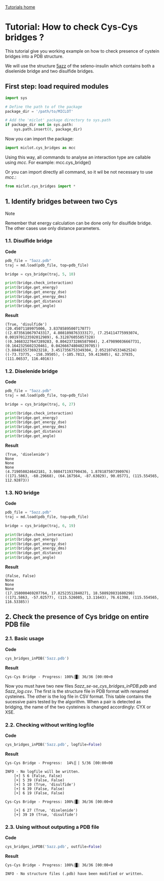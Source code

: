 [Tutorials home](Tutorials.md)

# Tutorial: How to check Cys-Cys bridges ?

This tutorial give you working example on how to check presence of cystein bridges into a PDB structure.

We will use the structure [5azz](https://www.rcsb.org/structure/5azz) of the seleno-insulin which contains both a diselenide bridge and two disulfide bridges.

## First step: load required modules

```python
import sys

# Define the path to of the package
package_dir = '/path/to/MICLOT'

# Add the 'miclot' package directory to sys.path
if package_dir not in sys.path:
    sys.path.insert(0, package_dir)
```

Now you can import the package:

```python
import miclot.cys_bridges as mcc
```

Using this way, all commands to analyse an interaction type are callable using *mcc*. For example: mcc.cys_bridge()

Or you can import directly all command, so it wil be not necessary to use *mcc.*:

```python
from miclot.cys_bridges import *
```


## 1. Identify bridges between two Cys

> [!NOTE]
> Remember that energy calculation can be done only for disulfide bridge. The other cases use only distance parameters.

### 1.1. Disulfide bridge

**Code**

```python
pdb_file = "5azz.pdb"
traj = md.load(pdb_file, top=pdb_file)

bridge = cys_bridge(traj, 5, 10)

print(bridge.check_interaction)
print(bridge.get_energy)
print(bridge.get_energy_dse)
print(bridge.get_energy_dms)
print(bridge.get_distance)
print(bridge.get_angle)
```

**Result**

```
(True, 'disulfide')
(20.45071189975006, 3.8378589500717077)
((2.0735610679743317, 4.808189876333317), (7.254114775993074, 0.001970123592012989), 6.312876055857328)
((0.34683227647289283, 0.8042373286587984), 2.479890036667731, (0.1642325602320461, 0.042666748040239705))
(3.8848155736923218, 3.4517356753349304, 2.0521074533462524)
((-73.73775, -158.39505), (-105.7813, 59.413605), 62.37935, (111.06537, 116.4016))
```

### 1.2. Diselenide bridge

**Code**

```python
pdb_file = "5azz.pdb"
traj = md.load(pdb_file, top=pdb_file)

bridge = cys_bridge(traj, 6, 27)

print(bridge.check_interaction)
print(bridge.get_energy)
print(bridge.get_energy_dse)
print(bridge.get_energy_dms)
print(bridge.get_distance)
print(bridge.get_angle)
```

**Result**

```
(True, 'diselenide')
None
None
None
(4.719050824642181, 3.980471193790436, 1.878187507390976)
((171.5863, -60.29668), (64.167564, -87.63029), 90.05771, (115.554565, 112.92873))
```


### 1.3. NO bridge

**Code**

```python
pdb_file = "5azz.pdb"
traj = md.load(pdb_file, top=pdb_file)

bridge = cys_bridge(traj, 6, 19)

print(bridge.check_interaction)
print(bridge.get_energy)
print(bridge.get_energy_dse)
print(bridge.get_energy_dms)
print(bridge.get_distance)
print(bridge.get_angle)
```

**Result**

```
(False, False)
None
None
None
(17.158000469207764, 17.82523512840271, 18.588920831680298)
((171.5863, -57.02577), (115.526085, 13.11643), 76.61398, (115.554565, 116.53385))
```





## 2. Check the presence of Cys bridge on entire PDB file

### 2.1. Basic usage

**Code**

```python
cys_bridges_inPDB('5azz.pdb')
```

**Result**

```
Cys-Cys Bridge - Progress: 100%|█| 36/36 [00:00<0
```

Now you must have two new files *5azz_se-se_cys_bridges_inPDB.pdb* and *5azz_log.csv*. The first is the structure file in PDB format with renamed cysteines.
The other is the log file in CSV format. This table contains the sucessive pairs tested by the algorithm. When a pair is detected as bridging, the name of the two cysteines is changed accordingly: CYX or XSE.


### 2.2. Checking without writing logfile

**Code**

```python
cys_bridges_inPDB('5azz.pdb', logfile=False)
```

**Result**

```
Cys-Cys Bridge - Progress:  14%|▏| 5/36 [00:00<00

INFO - No logfile will be written.
	[+] 5 6 (False, False)
	[+] 5 39 (False, False)
	[+] 5 10 (True, 'disulfide')
	[+] 6 39 (False, False)
	[+] 6 19 (False, False)

Cys-Cys Bridge - Progress: 100%|█| 36/36 [00:00<0

	[+] 6 27 (True, 'diselenide')
	[+] 39 19 (True, 'disulfide')
```


### 2.3. Using without outputing a PDB file

**Code**

```python
cys_bridges_inPDB('5azz.pdb', outfile=False)
```

**Result**

```
Cys-Cys Bridge - Progress: 100%|█| 36/36 [00:00<0

INFO - No structure files (.pdb) have been modified or written.
```
